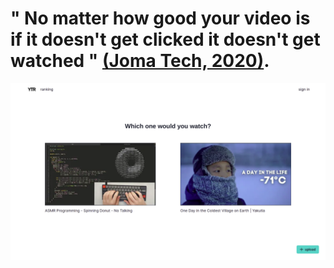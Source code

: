 # " No matter how good your video is if it doesn't get clicked it doesn't get watched " [(Joma Tech, 2020)](https://youtu.be/0KmUoTfGa34?t=52).

![yt-thumbnail-rank webapp demo](./yt-thumbnail-rank-ss.png)